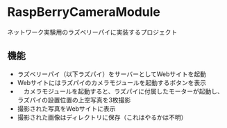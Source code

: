 # RaspBerryCameraModule
ネットワーク実験用のラズベリーパイに実装するプロジェクト
## 機能
- ラズベリーパイ（以下ラズパイ）をサーバーとしてWebサイトを起動
- Webサイトにはラズパイのカメラモジュールを起動するボタンを表示
- 　カメラモジュールを起動すると、ラズパイに付属したモーターが起動し、ラズパイの設置位置の上空写真を3枚撮影
- 撮影された写真をWebサイトに表示
- 撮影された画像はディレクトリに保存（これはやるかは不明）
